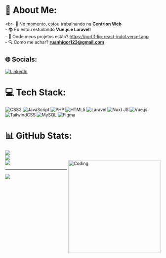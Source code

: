 # 💫 About Me:
<br- 💼 No momento, estou trabalhando na **Centrion Web**<br>- 📚 Eu estou estudando **Vue.js e Laravel!**<br>- 🤔 Onde meus projetos estão? https://portif-lio-react-indol.vercel.app<br>- 🔍 Como me achar? **ruanhigor123@gmail.com**<br>

## 🌐 Socials:
[![LinkedIn](https://img.shields.io/badge/LinkedIn-%230077B5.svg?logo=linkedin&logoColor=white)](https://linkedin.com/in/ruan-higor-silva-100382222) 

# 💻 Tech Stack:
![CSS3](https://img.shields.io/badge/css3-%231572B6.svg?style=for-the-badge&logo=css3&logoColor=white) ![JavaScript](https://img.shields.io/badge/javascript-%23323330.svg?style=for-the-badge&logo=javascript&logoColor=%23F7DF1E) ![PHP](https://img.shields.io/badge/php-%23777BB4.svg?style=for-the-badge&logo=php&logoColor=white) ![HTML5](https://img.shields.io/badge/html5-%23E34F26.svg?style=for-the-badge&logo=html5&logoColor=white) ![Laravel](https://img.shields.io/badge/laravel-%23FF2D20.svg?style=for-the-badge&logo=laravel&logoColor=white) ![Nuxt JS](https://img.shields.io/badge/Nuxt-002E3B?style=for-the-badge&logo=nuxt.js&logoColor=#00DC82) ![Vue.js](https://img.shields.io/badge/vue.js-%2335495e.svg?style=for-the-badge&logo=vuedotjs&logoColor=%234FC08D) ![TailwindCSS](https://img.shields.io/badge/tailwindcss-%2338B2AC.svg?style=for-the-badge&logo=tailwind-css&logoColor=white) ![MySQL](https://img.shields.io/badge/mysql-4479A1.svg?style=for-the-badge&logo=mysql&logoColor=white) ![Figma](https://img.shields.io/badge/figma-%23F24E1E.svg?style=for-the-badge&logo=figma&logoColor=white)
# 📊 GitHub Stats:
![](https://github-readme-stats.vercel.app/api?username=ajaax1&theme=dark&hide_border=false&include_all_commits=true&count_private=false)<br/>
![](https://github-readme-streak-stats.herokuapp.com/?user=ajaax1&theme=dark&hide_border=false)<br/>
![](https://github-readme-stats.vercel.app/api/top-langs/?username=ajaax1&theme=dark&hide_border=false&include_all_commits=true&count_private=false&layout=compact)
<img align="right" alt="Coding" width="300" src="https://cdn.dribbble.com/users/219482/screenshots/14676444/media/28fa0b64b0454de0d0664e364e4f95fc.gif">

---
[![](https://visitcount.itsvg.in/api?id=ajaax1&icon=0&color=0)](https://visitcount.itsvg.in)



